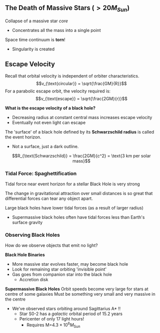 
## The Death of Massive Stars ($\gt 20 M_{Sun}$)
Collapse of a massive star *core*
- Concentrates all the mass into a single point

Space time continuum is **torn**!
- Singularity is created


## Escape Velocity
Recall that orbital velocity is independent of orbiter characteristics.
$$v_{\text{circular}} = \sqrt{\frac{GM}{R}}$$
For a parabolic escape orbit, the velocity required is:
$$v_{\text{escape}} = \sqrt{\frac{2GM}{r}}$$

**What is the escape velocity of a black hole?**
- Decreasing radius at constant central mass increases escape velocity
- Eventually not even light can escape


The 'surface' of a black hole defined by its **Schwarzschild radius** is called the event horizon.
- Not a surface, just a dark outline.

$$R_{\text{Schwarzschild}} = \frac{2GM}{c^2} = \text{3 km per solar mass}$$  

### Tidal Force: Spaghettification
Tidal force near event horizon for a stellar Black Hole is very strong

The change in gravitational attraction over small distances is so great that differential forces can tear any object apart.

Large black holes have lower tidal forces (as a result of larger radius)
- Supermassive black holes often have tidal forces less than Earth's surface gravity


### Observing Black Holes

How do we observe objects that emit no light?


**Black Hole Binaries**
- More massive star evolves faster, may become black hole
- Look for remaining star orbiting 'invisible point'
- Gas goes from companion star into the black hole
	- Accretion disk


**Supermassive Black Holes**
Orbit speeds become very large for stars at centre of some galaxies
Must be something very small and very massive in the centre

- We've observed stars orbiting around Sagittarius A* !!
	- Star S0-2 has a *galactic* orbital period of 15.2 years
	- Pericenter of only 17 light hours!
		- Requires M=$4.3\times 10^6 M_\text{Sun}$ 
		

